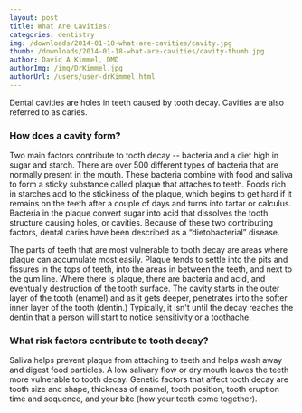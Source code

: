 ```yaml
---
layout: post
title: What Are Cavities?
categories: dentistry
img: /downloads/2014-01-18-what-are-cavities/cavity.jpg
thumb: /downloads/2014-01-18-what-are-cavities/cavity-thumb.jpg
author: David A Kimmel, DMD
authorImg: /img/DrKimmel.jpg
authorUrl: /users/user-drKimmel.html
---
```

Dental cavities are holes in teeth caused by tooth decay. Cavities are also referred to as caries.

### How does a cavity form?

Two main factors contribute to tooth decay -- bacteria and a diet high in sugar and starch. There are over 500 different types of bacteria that are normally present in the mouth. These bacteria combine with food and saliva to form a sticky substance called plaque that attaches to teeth. Foods rich in starches add to the stickiness of the plaque, which begins to get hard if it remains on the teeth after a couple of days and turns into tartar or calculus. Bacteria in the plaque convert sugar into acid that dissolves the tooth structure causing holes, or cavities. Because of these two contributing factors, dental caries have been described as a “dietobacterial” disease.

The parts of teeth that are most vulnerable to tooth decay are areas where plaque can accumulate most easily. Plaque tends to settle into the pits and fissures in the tops of teeth, into the areas in between the teeth, and next to the gum line. Where there is plaque, there are bacteria and acid, and eventually destruction of the tooth surface. The cavity starts in the outer layer of the tooth (enamel) and as it gets deeper, penetrates into the softer inner layer of the tooth 
(dentin.) Typically, it isn't until the decay reaches the dentin that a person will start to notice sensitivity or a toothache.


### What risk factors contribute to tooth decay?

Saliva helps prevent plaque from attaching to teeth and helps wash away and digest food particles. A low salivary flow or dry mouth leaves the teeth more vulnerable to tooth decay. Genetic factors that affect tooth decay are tooth size and shape, thickness of enamel, tooth position, tooth eruption time and sequence, and your bite (how your teeth come together).
